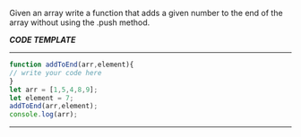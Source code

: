 Given an array write a function that adds a given number to the end of the array without using the .push method.

***CODE TEMPLATE***
*****************
```js
function addToEnd(arr,element){
// write your code here
}
let arr = [1,5,4,8,9];
let element = 7;
addToEnd(arr,element);
console.log(arr);
```
*****************
